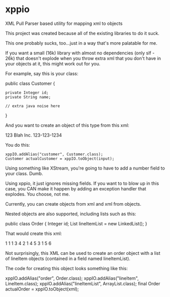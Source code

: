xppio
=====

XML Pull Parser based utility for mapping xml to objects

This project was created because all of the existing libraries to do it suck.

This one probably sucks, too...just in a way that's more palatable for me.

If you want a small (16k) library with almost no dependencies (only slf - 26k) that doesn't explode when you throw extra
xml that you don't have in your objects at it, this might work out for you.

For example, say this is your class:

public class Customer {

	private Integer id;
	private String name;

	// extra java noise here

}

And you want to create an object of this type from this xml:

<customer>
	<id>123</id>
	<name>Blah Inc.</name>
	<number>123-123-1234</number>
</customer>

You do this:

	xppIO.addAlias("customer", Customer.class);
	Customer actualCustomer = xppIO.toObject(input);

Using something like XStream, you're going to have to add a number field to your class. Dumb.

Using xppio, it just ignores missing fields. If you want to to blow up in this case, you CAN make it happen by adding an
exception handler that explodes. You choose, not me.

Currently, you can create objects from xml and xml from objects.

Nested objects are also supported, including lists such as this:

public class Order {
	Integer id;
	List<LineItem> lineItemList = new LinkedList<LineItem>();
}

That would create this xml:

<order>
	<id>1</id>
	<lineItemList>
		<lineItem>
			<id>1</id>
			<orderId>1</orderId>
			<productId>3</productId>
			<quantity>4</quantity>
		</lineItem>
		<lineItem>
			<id>2</id>
			<orderId>1</orderId>
			<productId>4</productId>
			<quantity>5</quantity>
		</lineItem>
		<lineItem>
			<id>3</id>
			<orderId>1</orderId>
			<productId>5</productId>
			<quantity>6</quantity>
		</lineItem>
	</lineItemList>
</order>

Not surprisingly, this XML can be used to create an order object with a list of lineItem objects (contained in a field
named lineItemList).

The code for creating this object looks something like this:

xppIO.addAlias("order", Order.class);
xppIO.addAlias("lineItem", LineItem.class);
xppIO.addAlias("lineItemList", ArrayList.class);
final Order actualOrder = xppIO.toObject(xml);

